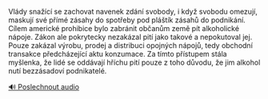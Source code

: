 
Vlády snažící se zachovat navenek zdání svobody, i když svobodu omezují, maskují své přímé zásahy do spotřeby pod pláštík zásahů do podnikání. Cílem americké prohibice bylo zabránit občanům země pít alkoholické nápoje. Zákon ale pokrytecky nezakázal pití jako takové a nepokutoval jej. Pouze zakázal výrobu, prodej a distribuci opojných nápojů, tedy obchodní transakce předcházející aktu konzumace. Za tímto přístupem stála myšlenka, že lidé se oddávají hříchu pití pouze z toho důvodu, že jim alkohol nutí bezzásadoví podnikatelé.

[🔊 Poslechnout audio](/data/7-paragraphs/audio/chapter_145/para_007-Vldy-snac-se-zachovat-navenek-zdn-svobody-i.mp3)
